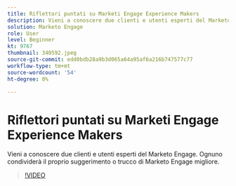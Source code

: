 ```yaml
---
title: Riflettori puntati su Marketi Engage Experience Makers
description: Vieni a conoscere due clienti e utenti esperti del Marketo Engage. Ognuno condividerà il proprio suggerimento o trucco di Marketo Engage migliore.
solution: Marketo Engage
role: User
level: Beginner
kt: 9767
thumbnail: 340592.jpeg
source-git-commit: edd0bdb28a9b3d065a64a95af6a216b747577c77
workflow-type: tm+mt
source-wordcount: '54'
ht-degree: 0%

---
```


# Riflettori puntati su Marketi Engage Experience Makers

Vieni a conoscere due clienti e utenti esperti del Marketo Engage. Ognuno condividerà il proprio suggerimento o trucco di Marketo Engage migliore.

>[!VIDEO](https://video.tv.adobe.com/v/340592/?quality=12&learn=on)
